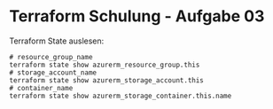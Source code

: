 # Terraform Schulung - Aufgabe 03

Terraform State auslesen:

```
# resource_group_name
terraform state show azurerm_resource_group.this
# storage_account_name
terraform state show azurerm_storage_account.this
# container_name
terraform state show azurerm_storage_container.this.name
```
